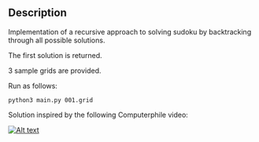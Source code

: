 ## Description

Implementation of a recursive approach to solving sudoku by backtracking through all possible solutions.

The first solution is returned. 

3 sample grids are provided.

Run as follows:

```
python3 main.py 001.grid
```

Solution inspired by the following Computerphile video:

[![Alt text](https://img.youtube.com/vi/G_UYXzGuqvM/0.jpg)](https://www.youtube.com/watch?v=G_UYXzGuqvM)
